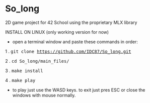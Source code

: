 # So_long
2D game project for 42 School using the proprietary MLX library


INSTALL ON LINUX (only working version for now)

- open a terminal window and paste these commands in order:

1 . <tt>git clone https://github.com/IDC87/So_long.git</tt>

2 . <tt>cd So_long/main_files/</tt>

3 . <tt>make install</tt> 

4 . <tt>make play</tt> 

- to play just use the WASD keys. to exit just pres ESC or close the windows with mouse normally.
